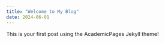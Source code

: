```yaml
---
title: "Welcome to My Blog"
date: 2024-06-01
---
```


This is your first post using the AcademicPages Jekyll theme!
